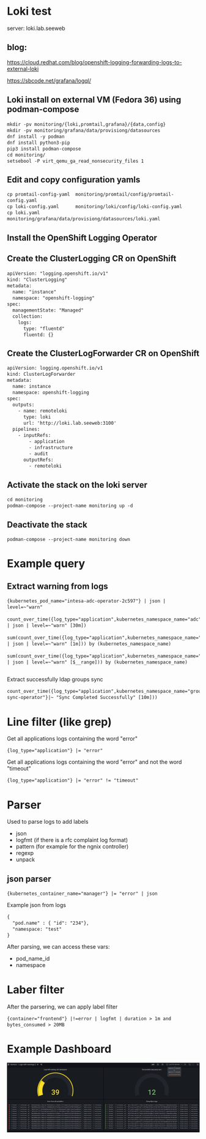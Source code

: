 # Loki test

server: loki.lab.seeweb

## blog: 

https://cloud.redhat.com/blog/openshift-logging-forwarding-logs-to-external-loki

https://sbcode.net/grafana/logql/

## Loki install on external VM (Fedora 36) using podman-compose

```
mkdir -pv monitoring/{loki,promtail,grafana}/{data,config}
mkdir -pv monitoring/grafana/data/provisiong/datasources
dnf install -y podman
dnf install python3-pip
pip3 install podman-compose
cd monitoring/
setsebool -P virt_qemu_ga_read_nonsecurity_files 1
```

## Edit and copy configuration yamls

```
cp promtail-config-yaml  monitoring/promtail/config/promtail-config.yaml
cp loki-config.yaml      monitoring/loki/config/loki-config.yaml
cp loki.yaml             monitoring/grafana/data/provisiong/datasources/loki.yaml
```


## Install the OpenShift Logging Operator

## Create the ClusterLogging CR on OpenShift
```
apiVersion: "logging.openshift.io/v1"
kind: "ClusterLogging"
metadata:
  name: "instance"
  namespace: "openshift-logging"
spec:
  managementState: "Managed"
  collection:
    logs:
      type: "fluentd"
      fluentd: {}
```

## Create the ClusterLogForwarder CR on OpenShift

```
apiVersion: logging.openshift.io/v1
kind: ClusterLogForwarder
metadata:
  name: instance
  namespace: openshift-logging
spec:
  outputs:
    - name: remoteloki
      type: loki
      url: 'http://loki.lab.seeweb:3100'
  pipelines:
    - inputRefs:
        - application
        - infrastructure
        - audit
      outputRefs:
        - remoteloki

```

## Activate the stack on the loki server

```
cd monitoring
podman-compose --project-name monitoring up -d
```

## Deactivate the stack

```
podman-compose --project-name monitoring down 
```

# Example query

## Extract warning from logs

```
{kubernetes_pod_name="intesa-adc-operator-2c597"} | json | level=~"warn"

count_over_time({log_type="application",kubernetes_namespace_name="adc"} | json | level=~"warn" [30m])

sum(count_over_time({log_type="application",kubernetes_namespace_name="adc"} | json | level=~"warn" [1m])) by (kubernetes_namespace_name)

sum(count_over_time({log_type="application",kubernetes_namespace_name="adc"} | json | level=~"warn" [$__range])) by (kubernetes_namespace_name)

```

##
Extract successfully ldap groups sync

```
count_over_time({log_type="application",kubernetes_namespace_name="group-sync-operator"}|~ "Sync Completed Successfully" [10m]))
```


# Line filter (like grep)

Get all applications logs containing the word "error"

```
{log_type="application"} |= "error"
```

Get all applications logs containing the word "error" and not the word "timeout"
```
{log_type="application"} |= "error" != "timeout"
```

# Parser

Used to parse logs to add labels

- json 
- logfmt (if there is a rfc complaint log format)
- pattern  (for example for the ngnix controller)
- regexp
- unpack


## json parser

```
{kubernetes_container_name="manager"} |= "error" | json
```

Example json from logs

```
{
  "pod.name" : { "id": "234"},
  "namespace: "test"
}
```

After parsing, we can access these vars:

- pod_name_id
- namespace

# Laber filter

After the parsering, we can apply label filter

```
{container="frontend"} |!=error | logfmt | duration > 1m and bytes_consumed > 20MB

```

# Example Dashboard

<img src="./images/Screenshot from 2022-07-17 19-42-09.png">

